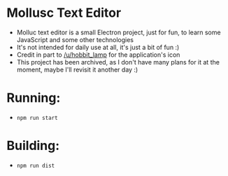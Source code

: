 # Mollusc Text Editor
 - Molluc text editor is a small Electron project, just for fun, to learn some JavaScript and some other technologies
 - It's not intended for daily use at all, it's just a bit of fun :)
 - Credit in part to [/u/hobbit_lamp](https://www.reddit.com/user/hobbit_lamp) for the application's icon
 - This project has been archived, as I don't have many plans for it at the moment, maybe I'll revisit it another day :)

# Running:
 - `npm run start`

# Building:
 - `npm run dist`
